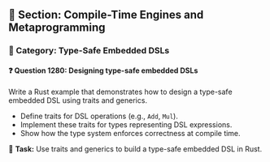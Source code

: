 ## 📘 Section: Compile-Time Engines and Metaprogramming
### 🔹 Category: Type-Safe Embedded DSLs
#### ❓ Question 1280: Designing type-safe embedded DSLs

Write a Rust example that demonstrates how to design a type-safe embedded DSL using traits and generics.

- Define traits for DSL operations (e.g., `Add`, `Mul`).
- Implement these traits for types representing DSL expressions.
- Show how the type system enforces correctness at compile time.

🔧 **Task:** Use traits and generics to build a type-safe embedded DSL in Rust.

